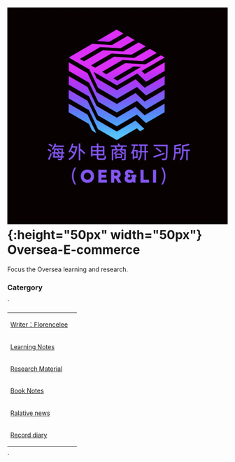 #  ![alt text](/icon/image/logo.png){:height="50px" width="50px"}   Oversea-E-commerce
<p>Focus the Oversea learning and research.<p>

###  Catergory
`
<table>
<tr>
<td>
<a href='pages/Writer-page/index.html'><p>Writer：Florencelee<p><a>
</td>
<td></td>
</tr>
<tr>
<td>
<a href='pages/Learning-notes/index.html'><p>Learning Notes<p><a>
</td>
<td></td>
</tr>
<tr>
<td>
<a href='pages/Research-Material/index.html'><p>Research Material<p><a>
</td>
<td></td>
</tr>
<tr>
<td>
<a href='pages/Book-notes/index.html'><p>Book Notes<p><a>
</td>
<td></td>
</tr>
<tr>
<td>
<a href='pages/Relative-news/index.html'><p>Ralative news<p><a>
</td>
<td></td>
</tr>
<tr>
<td>
<a href='pages/Record-diarys/index.html'><p>Record diary<p><a>
</td>
<td></td>
</tr>
</table>
`
